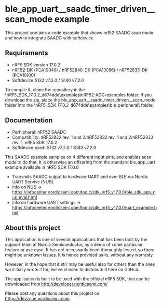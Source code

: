ble_app_uart__saadc_timer_driven__scan_mode example
==================

 This project contains a code example that shows nrf52 SAADC scan mode and how to integrate SAADC with softdevice.
 
Requirements
------------
- nRF5 SDK version 17.0.2
- nRF52-DK (PCA10040) / nRF52840-DK (PCA10056) / nRF52833-DK (PCA10100)
- Softdevice S132 v7.2.0 / S140 v7.2.0

To compile it, clone the repository in the \nRF5_SDK_17.0.2_d674dde\examples\nRF52-ADC-examples folder. If you download the zip, place the ble_app_uart__saadc_timer_driven__scan_mode folder into the \nRF5_SDK_17.0.2_d674dde\examples\ble_peripheral\ folder.

Documentation
-----------------
- Perhipheral: nRF52 SAADC
- Compatibility: nRF52832 rev. 1 and 2/nRF52832 rev. 1 and 2/nRF52833 rev. 1, nRF5 SDK 17.0.2
- Softdevice used: S132 v7.2.0 / S140 v7.2.0

This SAADC example samples on 4 different input pins, and enables scan mode to do that. It is otherwise an offspring from the standard ble_app_uart example available in nRF5 SDK 17.0.0

- Transmits SAADC output to hardware UART and over BLE via Nordic UART Servive (NUS).
- Info on NUS -> https://infocenter.nordicsemi.com/topic/sdk_nrf5_v17.0.0/ble_sdk_app_nus_eval.html
- Info on hardware UART settings -> https://infocenter.nordicsemi.com/topic/sdk_nrf5_v17.0.0/uart_example.html

About this project
------------------
This application is one of several applications that has been built by the support team at Nordic Semiconductor, as a demo of some particular feature or use case. It has not necessarily been thoroughly tested, so there might be unknown issues. It is hence provided as-is, without any warranty. 

However, in the hope that it still may be useful also for others than the ones we initially wrote it for, we've chosen to distribute it here on GitHub. 

The application is built to be used with the official nRF5 SDK, that can be downloaded from http://developer.nordicsemi.com/

Please post any questions about this project on https://devzone.nordicsemi.com.
